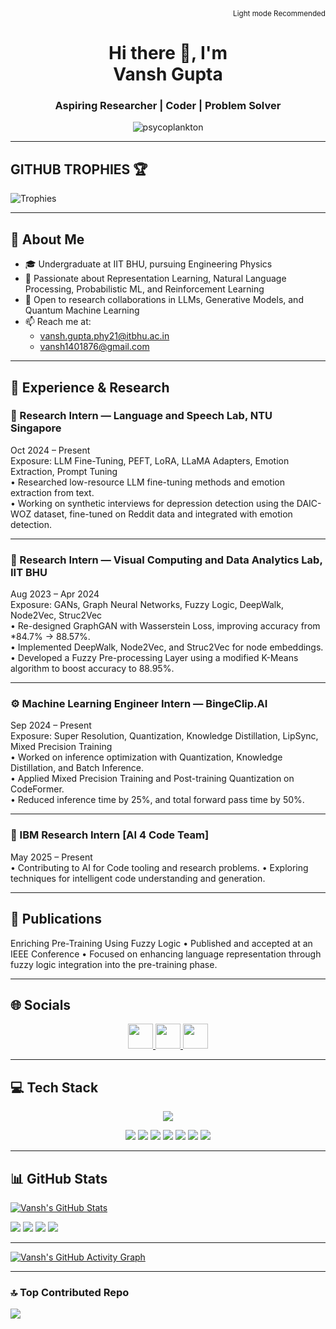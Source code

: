 <div align="right">
  <small>Light mode Recommended</small>
</div>

<h1 align="center"><b>Hi there</b>
  👋, I'm <br>Vansh Gupta</h1>

<h3 align="center">Aspiring Researcher | Coder | Problem Solver</h3>

<p align="center">
  <img src="https://komarev.com/ghpvc/?username=psycoplankton&label=Profile%20views&color=0e75b6&style=flat" alt="psycoplankton" />
</p>

---
## GITHUB TROPHIES 🏆
<img src="https://github-profile-trophy.vercel.app/?username=psycoplankton&theme=onedark&column=-1&margin-w=8&no-frame=true&no-bg=true" alt="Trophies" />

---

## 💫 About Me
-  ⁠🎓 Undergraduate at IIT BHU, pursuing Engineering Physics
-  ⁠🤖 Passionate about Representation Learning, Natural Language Processing, Probabilistic ML, and Reinforcement Learning
-  ⁠👯 Open to research collaborations in LLMs, Generative Models, and Quantum Machine Learning
- ⁠📫 Reach me at:
  - vansh.gupta.phy21@itbhu.ac.in  
  - vansh1401876@gmail.com  

---

## 🧠 Experience & Research

### 🔬 Research Intern — Language and Speech Lab, NTU Singapore  
Oct 2024 – Present  
Exposure: LLM Fine-Tuning, PEFT, LoRA, LLaMA Adapters, Emotion Extraction, Prompt Tuning  
•⁠  ⁠Researched low-resource LLM fine-tuning methods and emotion extraction from text.  
•⁠  ⁠Working on synthetic interviews for depression detection using the DAIC-WOZ dataset, fine-tuned on Reddit data and integrated with emotion detection.

---

### 🧠 Research Intern — Visual Computing and Data Analytics Lab, IIT BHU  
Aug 2023 – Apr 2024  
Exposure: GANs, Graph Neural Networks, Fuzzy Logic, DeepWalk, Node2Vec, Struc2Vec  
•⁠  ⁠Re-designed GraphGAN with Wasserstein Loss, improving accuracy from *84.7% → 88.57%.  
•⁠  ⁠Implemented DeepWalk, Node2Vec, and Struc2Vec for node embeddings.  
•⁠  ⁠Developed a Fuzzy Pre-processing Layer using a modified K-Means algorithm to boost accuracy to 88.95%.

---

### ⚙️ Machine Learning Engineer Intern — BingeClip.AI  
Sep 2024 – Present  
Exposure: Super Resolution, Quantization, Knowledge Distillation, LipSync, Mixed Precision Training  
•⁠  ⁠Worked on inference optimization with Quantization, Knowledge Distillation, and Batch Inference.  
•⁠  ⁠Applied Mixed Precision Training and Post-training Quantization on CodeFormer.  
•⁠  ⁠Reduced inference time by 25%, and total forward pass time by 50%.

---

### 🧪 IBM Research Intern [AI 4 Code Team]
May 2025 – Present  
•⁠  ⁠Contributing to AI for Code tooling and research problems.
•⁠  ⁠Exploring techniques for intelligent code understanding and generation.

---
## 🧠 Publications
Enriching Pre-Training Using Fuzzy Logic
•⁠  ⁠Published and accepted at an IEEE Conference
•⁠  ⁠Focused on enhancing language representation through fuzzy logic integration into the pre-training phase.

---

## 🌐 Socials

<p align="center">
  <a href="https://www.linkedin.com/in/vansh-gupta-6ba187247/" target="_blank">
    <img src="https://cdn.jsdelivr.net/gh/devicons/devicon/icons/linkedin/linkedin-original.svg" width="40" />
  </a>
  <a href="https://x.com/oneshhuu" target="_blank">
    <img src="https://cdn.jsdelivr.net/gh/devicons/devicon/icons/twitter/twitter-original.svg" width="40" />
  </a>
  <a href="https://www.instagram.com/_psycoplankton/" target="_blank">
    <img src="https://img.icons8.com/fluency/48/instagram-new.png" width="40" />
  </a>
</p>

---

## 💻 Tech Stack

<p align="center">
  <img src="https://skillicons.dev/icons?i=cpp,python,tensorflow,pytorch,github,anaconda" />
</p>

<p align="center">
  <img src="https://img.shields.io/badge/Numpy-013243?style=for-the-badge&logo=numpy&logoColor=white" />
  <img src="https://img.shields.io/badge/Pandas-150458?style=for-the-badge&logo=pandas&logoColor=white" />
  <img src="https://img.shields.io/badge/scikit--learn-F7931E?style=for-the-badge&logo=scikit-learn&logoColor=white" />
  <img src="https://img.shields.io/badge/Keras-D00000?style=for-the-badge&logo=keras&logoColor=white" />
  <img src="https://img.shields.io/badge/Matplotlib-004F9F?style=for-the-badge&logo=matplotlib&logoColor=white" />
  <img src="https://img.shields.io/badge/SciPy-8CAAE6?style=for-the-badge&logo=scipy&logoColor=white" />
  <img src="https://img.shields.io/badge/GitHub%20Pages-222222?style=for-the-badge&logo=githubpages&logoColor=white" />
</p>


---

## 📊 GitHub Stats

[![Vansh's GitHub Stats](https://github-readme-stats.vercel.app/api?username=psycoplankton&show_icons=true&theme=default)](https://github.com/psycoplankton)

![](http://github-profile-summary-cards.vercel.app/api/cards/repos-per-language?username=psycoplankton&theme=vue)
![](http://github-profile-summary-cards.vercel.app/api/cards/most-commit-language?username=psycoplankton&theme=vue)
![](http://github-profile-summary-cards.vercel.app/api/cards/stats?username=psycoplankton&theme=vue)
![](http://github-profile-summary-cards.vercel.app/api/cards/productive-time?username=psycoplankton&theme=vue&utcOffset=5)

---

[![Vansh's GitHub Activity Graph](https://github-readme-activity-graph.vercel.app/graph?username=psycoplankton&bg_color=ffffff&color=708090&line=24292e&point=24292e&area=true&hide_border=true)](https://github.com/psycoplankton)

---

### 🔝 Top Contributed Repo
![](https://github-contributor-stats.vercel.app/api?username=psycoplankton&limit=5&theme=gitdimmed&combine_all_yearly_contributions=true)

<!--
psycoplankton/psycoplankton is a ✨ special ✨ repository because its README.md (this file) appears on your GitHub profile.
-->

<!-- Proudly created with GPRM ( https://gprm.itsvg.in ) -->
